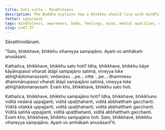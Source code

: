 ```yaml
---
title: Sati sutta - Mindfulness
description: The Buddha explains how a bhikkhu should live with mindfulness and full awareness.
fetter: ignorance
tags: mindfulness, awareness, body, feelings, mind, mental qualities, craving, aversion, dissatisfaction, sn, sn45-56, sn47
slug: sn47.37
---
```


Sāvatthinidānaṁ.

“Sato, bhikkhave, bhikkhu vihareyya sampajāno. Ayaṁ vo amhākaṁ anusāsanī.

Kathañca, bhikkhave, bhikkhu sato hoti? Idha, bhikkhave, bhikkhu kāye kāyānupassī viharati ātāpī sampajāno satimā, vineyya loke abhijjhādomanassaṁ; vedanāsu …pe… citte …pe… dhammesu dhammānupassī viharati ātāpī sampajāno satimā, vineyya loke abhijjhādomanassaṁ. Evaṁ kho, bhikkhave, bhikkhu sato hoti.

Kathañca, bhikkhave, bhikkhu sampajāno hoti? Idha, bhikkhave, bhikkhuno viditā vedanā uppajjanti, viditā upaṭṭhahanti, viditā abbhatthaṁ gacchanti. Viditā vitakkā uppajjanti, viditā upaṭṭhahanti, viditā abbhatthaṁ gacchanti. Viditā saññā uppajjanti, viditā upaṭṭhahanti, viditā abbhatthaṁ gacchanti. Evaṁ kho, bhikkhave, bhikkhu sampajāno hoti. Sato, bhikkhave, bhikkhu vihareyya sampajāno. Ayaṁ vo amhākaṁ anusāsanī”ti.

